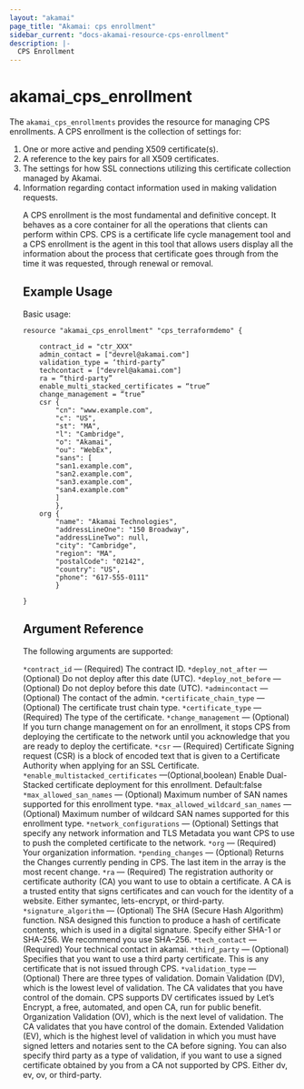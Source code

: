 ```yaml
---
layout: "akamai"
page_title: "Akamai: cps enrollment"
sidebar_current: "docs-akamai-resource-cps-enrollment"
description: |-
  CPS Enrollment
---
```


# akamai_cps_enrollment


The `akamai_cps_enrollments` provides the resource for managing CPS enrollments. A CPS enrollment is the collection of settings for:

<ol>
<li>One or more active and pending X509 certificate(s).</li>
<li>A reference to the key pairs for all X509 certificates.</li>
<li>The settings for how SSL connections utilizing this certificate collection managed by Akamai.</li>
<li>Information regarding contact information used in making validation requests.</li>

A CPS enrollment is the most fundamental and definitive concept. It behaves as a core container for all the operations that clients can perform within CPS. CPS is a certificate life cycle management tool and a CPS enrollment is the agent in this tool that allows users display all the information about the process that certificate goes through from the time it was requested, through renewal or removal.


## Example Usage

Basic usage:

```hcl
resource "akamai_cps_enrollment" "cps_terraformdemo" {

    contract_id = "ctr_XXX"
    admin_contact = ["devrel@akamai.com"]
    validation_type = ‘third-party”
    techcontact = ["devrel@akamai.com"]
    ra = “third-party”
    enable_multi_stacked_certificates = “true”
    change_management = “true”
    csr {
        "cn": "www.example.com",
        "c": "US",
        "st": "MA",
        "l": "Cambridge",
        "o": "Akamai",
        "ou": "WebEx",
        "sans": [
        "san1.example.com",
        "san2.example.com",
        "san3.example.com",
        "san4.example.com"
        ] 
        },
    org {
        "name": "Akamai Technologies",
        "addressLineOne": "150 Broadway",
        "addressLineTwo": null,
        "city": "Cambridge",
        "region": "MA",
        "postalCode": "02142",
        "country": "US",
        "phone": "617-555-0111"
        }

}

```

## Argument Reference

The following arguments are supported:

`*contract_id` — (Required) The contract ID.
`*deploy_not_after` — (Optional) Do not deploy after this date (UTC).
`*deploy_not_before` — (Optional) Do not deploy before this date (UTC).
`*admincontact` — (Optional) The contact of the admin.
`*certificate_chain_type` — (Optional) The certificate trust chain type.
`*certificate_type` — (Required) The type of the certificate.
`*change_management` — (Optional) If you turn change management on for an enrollment, it stops CPS from deploying the certificate to the network until you acknowledge that you are ready to deploy the certificate.
`*csr` — (Required) Certificate Signing request (CSR) is a block of encoded text that is given to a Certificate Authority when applying for an SSL Certificate.
`*enable_multistacked_certificates` —(Optional,boolean) Enable Dual-Stacked certificate deployment for this enrollment.  Default:false
`*max_allowed_san_names` — (Optional) Maximum number of SAN names supported for this enrollment type.
`*max_allowed_wildcard_san_names` — (Optional) Maximum number of wildcard SAN names supported for this enrollment type. 
`*network_configurations` — (Optional) Settings that specify any network information and TLS Metadata you want CPS to use to push the completed certificate to the network.
`*org` — (Required) Your organization information.
`*pending_changes` — (Optional) Returns the Changes currently pending in CPS. The last item in the array is the most recent change.
`*ra` — (Required) The registration authority or certificate authority (CA) you want to use to obtain a certificate. A CA is a trusted entity that signs certificates and can vouch for the identity of a website. Either symantec, lets-encrypt, or third-party.
`*signature_algorithm` — (Optional) The SHA (Secure Hash Algorithm) function. NSA designed this function to produce a hash of certificate contents, which is used in a digital signature. Specify either SHA-1 or SHA-256. We recommend you use SHA–256.
`*tech_contact` — (Required) Your technical contact in akamai.
`*third_party` — (Optional) Specifies that you want to use a third party certificate. This is any certificate that is not issued through CPS.
`*validation_type` — (Optional) There are three types of validation. Domain Validation (DV), which is the lowest level of validation. The CA validates that you have control of the domain. CPS supports DV certificates issued by Let’s Encrypt, a free, automated, and open CA, run for public benefit. Organization Validation (OV), which is the next level of validation. The CA validates that you have control of the domain. Extended Validation (EV), which is the highest level of validation in which you must have signed letters and notaries sent to the CA before signing. You can also specify third party as a type of validation, if you want to use a signed certificate obtained by you from a CA not supported by CPS. Either dv, ev, ov, or third-party.

